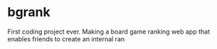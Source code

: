# bgrank
First coding project ever. Making a board game ranking web app that enables friends to create an internal ran
